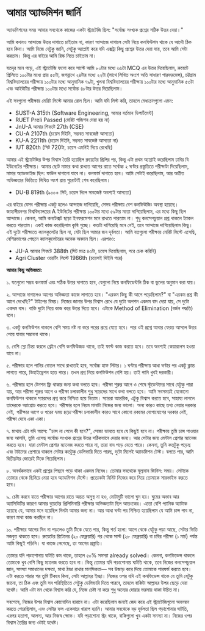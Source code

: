 # আমার অ্যাডমিশন জার্নি

অ্যাডমিশনের সময় আমার সবথেকে কাজের একটা স্ট্র্যাটেজি ছিল: "সর্বোচ্চ সংখ্যক প্রশ্নের সঠিক উত্তর দেয়া।"

আমি কখনও আন্দাজে উত্তর দাগাতে চাইতাম না, কারণ আন্দাজে দাগালে সেটা নিয়ে কনফিউশন থাকে যে আদৌ ঠিক হবে কিনা। আমি নিজে যেটুকু জানি, সেটুকু অ্যাপ্লাই করে যদি এক্সট্রা কিছু প্রশ্নের উত্তর দেয়া যায়, তবে আমি সেটা করতাম। কিন্তু এর বাইরে আমি রিস্ক নিতে চাইতাম না।

যতদূর মনে পড়ে, এই স্ট্র্যাটেজি ফলো করে সাস্টে আমি ৮০টার মধ্যে ৬৬টা MCQ এর উত্তর দিয়েছিলাম, রুয়েটে প্রিলিতে ১০০টার মধ্যে প্রায় ৫৫টা, জগন্নাথে ২৪টার মধ্যে ২২টা (সাথে লিখিত অংশে অতি সাধারণ পারফরমেন্স), চট্টগ্রাম বিশ্ববিদ্যালয়ের পরীক্ষায় ১০০টার মধ্যে আনুমানিক ৭৯টা, খুলনা বিশ্ববিদ্যালয়ের পরীক্ষায় ১০০টার মধ্যে আনুমানিক ৫৩টা এবং আইউটির পরীক্ষায় ১০০টার মধ্যে সর্বোচ্চ ৪৮টার উত্তর দিয়েছিলাম।

এই সবগুলো পরীক্ষায় মেরিট লিস্টে আমার রোল ছিল। আমি যদি লিস্ট করি, তাহলে মেধাক্রমগুলো এমন:
- SUST-A 315th (Software Engineering, আমার বর্তমান ডিপার্টমেন্ট)
- RUET Preli Passed (মেরিট পজিশন দেয়া হয় না)
- JnU-A আমার শিফটে 27th (CSE)
- CU-A 2107th (চয়েস দিইনি, সম্ভবত সাবজেক্ট আসতো)
- KU-A 2211th (চয়েস দিইনি, সম্ভবত সাবজেক্ট আসতো না)
- IUT 820th (সিট 720টা, চয়েস এমনিই দিয়ে রেখেছি)

আমার এই স্ট্র্যাটেজির উপর বিশ্বাস তৈরি হয়েছিল রুয়েটের প্রিলির পর, কিন্তু এটা প্রথম অ্যাপ্লাই করেছিলাম ঢাবির বি ইউনেটের পরীক্ষায়। আমার ছোট মামার কথা রাখতে আগের রাতে সর্বোচ্চ ২ ঘণ্টার প্রস্তুতিতে পরীক্ষাটা দিয়েছিলাম, মামার অ্যাডভাইজ ছিল: ফাউল দাগানো যাবে না। কনফার্ম দাগাতে হবে। আমি সেটাই করেছিলাম, আর অতীত অভিজ্ঞতার ভিত্তিতে লিখিত অংশ প্রায় পুরোটাই শেষ করেছিলাম।
- DU-B 819th (৯০০+ সিট, চয়েস দিলে সাবজেক্ট অবশ্যই আসতো)

এর বাইরে যেসব পরীক্ষায় একটু হলেও আন্দাজে দাগিয়েছি, সেসব পরীক্ষায় বেশ কনফিউজিং অবস্থা হয়েছে। জাহাঙ্গীরনগর বিশ্ববিদ্যালয়ের A ইউনিটের পরীক্ষায় ১০০টার মধ্যে ৫৯টার মতো দাগিয়েছিলাম, এর মধ্যে কিছু ছিল আন্দাজে। কেননা, আমি কনটেক্সট ছাড়া ইনফরমেশন মনে রাখতে পারতাম না। শুধু কনসেপচুয়াল প্রশ্ন থাকলে ট্যাকল করতে পারতাম। একই কাজ করেছিলাম কৃষি গুচ্ছে। কতটা দাগিয়েছি মনে নেই, তবে আন্দাজে দাগিয়েছিলাম কিছু। এই দুটো পরীক্ষাতে ক্যালকুলেটর ছিল না, যেটা ছিল আমার জন দূর্বলতা। আমি যতগুলো পরীক্ষায় মেরিট লিস্টে এসেছি, বেশিরভাগের পেছনে ক্যালকুলেটরের অনেক অবদান ছিল। এরপরও:
- JU-A আমার শিফটে 388th (সিট মাত্র ৪৩টা, চয়েস দিয়েছিলাম, পরে চেক করিনি)
- Agri Cluster ওয়েটিং লিস্টে 1986th (চয়েসই দিইনি পরে)

**আমার কিছু অভিজ্ঞতা:**

১. যতগুলো সম্ভব কনফার্ম এবং সঠিক উত্তর দাগাতে হবে, যেগুলো নিয়ে কনফিডেন্টলি ঠিক বা ভুলের অনুমান করা যায়।

২. আন্দাজে দাগালেও আগের অভিজ্ঞতা কাজে লাগাতে হবে। "এরকম কিছু কী আগে পড়েছিলাম?" বা "এরকম প্রশ্ন কী আগে দেখেছি?" টাইপের বিষয়। নিজের জানার উপর বিশ্বাস রেখে যে দুটো অপশন একদম বাদ দেয়া যায়, সে দুটো একদম বাদ। বাকি দুটো নিয়ে কাজ করে উত্তর দিতে হবে। এটাকে Method of Elimination (বর্জন পদ্ধতি) বলে।

৩. একটু কনফিউশন থাকলে বেশি সময় নষ্ট না করে পরের প্রশ্নে যেতে হবে। পরে ওই প্রশ্নে আবার ফেরত আসলে উত্তর পেয়ে যাবার সম্ভাবনা থাকে।

৪. বেশি স্লো চিন্তা করলে ব্রেইন বেশি কনফিউজড থাকে, তাই ফাস্ট কাজ করতে হবে। তবে অবশ্যই কেয়ারলেস হওয়া যাবে না।

৫. পরীক্ষার হলে পানির বোতল সাথে রাখতেই হবে, সর্বোচ্চ হাফ লিটার। ১ ঘণ্টার পরীক্ষায় আধা ঘণ্টার পর একটু ক্লান্ত লাগতে পারে, ডিহাইড্রেশন হতে পারে। তখন প্রশ্ন নিয়ে কনফিউশন বেশি হয়। তাই পানি খুবই দরকারী।

৬. পরীক্ষার হলে টেনশন ফ্রি থাকার জন্য কথা বলতে হবে। পরীক্ষা শুরুর আগে ও শেষে স্টুডেন্টদের সাথে যেটুকু পারা যায়, আর পরীক্ষা শুরুর আগে ও পরীক্ষা চলাকালীন শুধু স্যারদের সাথে কথা বলতে হবে। আমি সবসময়ই যেকোনো কনফিউশন থাকলে স্যারদের প্রশ্ন করে নিশ্চিত হয়ে নিতাম। স্যাররা আন্তরিক, এটুকু বিশ্বাস করতে হবে, সাহায্য লাগলে তাদেরকে অ্যাপ্রোচ করতে হবে। পরীক্ষার হলে নিয়ম মানাটা নিজের জন্য ভালো। অন্য কারও কাছে তথ্য নেয়ার দরকার নেই, _পরীক্ষার আগে ও পরের সময় ছাড়া_ পরীক্ষা চলাকালীন কারও সাথে কোনো রকমের যোগাযোগের দরকার নেই, পরীক্ষা দেবে একা একা।

৭. মাথায় এটা যদি আসে: "চান্স না পেলে কী হবে?", সোজা ভাবতে হবে যে কিছুই হবে না। পরীক্ষায় তুমি চান্স পাওয়ার জন্য আসনি, তুমি এসেছ সর্বোচ্চ সংখ্যক প্রশ্নের উত্তর সঠিকভাবে দেয়ার জন্য। আর সেটার জন্য মেন্টাল প্রেশার ম্যানেজ করতে হবে। যারা মেন্টাল প্রেশার ম্যানেজ করতে পারে না, তারা বাদ পড়ে যেতে পারে। কেননা, তুমি কতটুকু পড়েছ এবং টাইমের প্রেশারে থাকলে সেটার কতটুকু ডেলিভারি দিতে পারছ, দুটো মিলেই অ্যাডমিশন টেস্ট। বলতে পার, আমি দ্বিতীয়টার জোরেই টিকে গিয়েছিলাম।

৮. অনর্থকভাবে একই প্রশ্নের পিছনে পড়ে থাকা একদম নিষেধ। তোমার সবথেকে মূল্যবান জিনিস: সময়। সেটাকে তোমার থেকে ছিনিয়ে নেয়া হবে অ্যাডমিশন টেস্টে। প্রত্যেকটা মিনিট নিজের করে নিয়ে তোমাকে সারভাইভ করতে হবে।

৯. চেষ্টা করবে যাতে পরীক্ষার আগের রাতে অন্তত অসুস্থ না হও, মোটামুটি ভালো ঘুম হয়। ঘুমের অভাব আর অ্যাসিডিটির কারণে আমার বুয়েটের প্রিলিমিনারি পরীক্ষার অভিজ্ঞতাটা ছিল আতংকের। এতো বেশি প্যানিক অ্যাটাক হয়েছে যে, আমার মনে হয়েছিল দিনটা আমার জন্য না। আর আধা ঘণ্টা পর নিশ্চিত হয়েছিলাম যে আমি চান্স পাব না, কারণ মাথা কাজ করছিল না।

১০. পরীক্ষার আগের দিন না পড়লেও তুমি টিকে যেতে পার, কিন্তু শর্ত হলো: আগে থেকে যেটুকু পড়া আছে, সেটার ভিত্তি মজবুত থাকতে হবে। রুয়েটের রিটেনের (২০ ফেব্রুয়ারি) পর থেকে সাস্ট (২৮ ফেব্রুয়ারি) বা চবির পরীক্ষা (১ মার্চ) পর্যন্ত আমি কিছুই পড়িনি। যা কাজে লেগেছে, তা আগের প্রস্তুতি।

তোমার যদি পড়াশোনায় ঘাটতি কম থাকে, তাহলে ৫০% সমস্যা already solved। কেননা, কনফিডেন্স থাকলে তোমাকে খুব বেশি কিছু ম্যানেজ করতে হবে না। কিন্তু তোমার যদি পড়াশোনায় ঘাটতি থাকে, তবে নিজের কনসেপচুয়াল জ্ঞান, সমস্যা সমাধানের দক্ষতা, মাথা ঠাণ্ডা রাখার মানসিকতা— সব উজাড় করে দিয়ে তোমাকে পারফর্ম করতে হবে। এটা করতে পারার পর তুমি টিকবে কিনা, সেটা আল্লাহর ইচ্ছা। নিজের ওপর যদি এই কনফিডেন্স থাকে যে তুমি যেটুকু জানো, তা ঠিক এবং তুমি সব পরিস্থিতিতে সেটুকু ডেলিভারি দিতে পারবে, তাহলে বাকিটা আল্লাহর উপর ছেড়ে দেয়া যথেষ্ট। আমি এটা মন থেকে বিশ্বাস করি যে, নিজে চেষ্টা না করে শুধু অন্যের দোয়ার ভরসায় থাকা উচিত না।

সবশেষে, নিজের উপর বিশ্বাস কোনোদিন হারাবে না। এটা করেছিলাম জন্যই জেদ করে এই স্ট্র্যাটেজিগুলো অবলম্বন করতে পেরেছিলাম, এবং সেটার ফল একেবারে খারাপ হয়নি। আমার সবথেকে বড় দূর্বলতা ছিল পড়াশোনার ঘাটতি, এরপর হতাশা, আলস্য, আর নিজস্ব ক্ষোভ। যদি পড়াশোনা স্ট্রং থাকে, বাকিগুলো খুব একটা সমস্যা না। নিজের ওপর বিশ্বাস তৈরির জন্য ওটাই যথেষ্ট।
